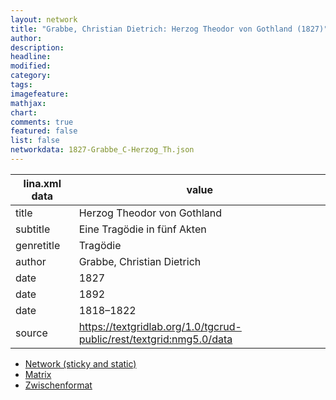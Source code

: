 ```yaml
---
layout: network
title: "Grabbe, Christian Dietrich: Herzog Theodor von Gothland (1827)"
author:
description:
headline:
modified:
category:
tags:
imagefeature: 
mathjax: 
chart: 
comments: true
featured: false
list: false
networkdata: 1827-Grabbe_C-Herzog_Th.json
---
```

lina.xml data  | value
------------- | -------------
title|Herzog Theodor von Gothland
subtitle|Eine Tragödie in fünf Akten
genretitle|Tragödie
author|Grabbe, Christian Dietrich
date|1827
date|1892
date|1818–1822
source|https://textgridlab.org/1.0/tgcrud-public/rest/textgrid:nmg5.0/data


* [Network (sticky and static)](/network158)
* [Matrix](/matrix158)
* [Zwischenformat](/lina158 )
